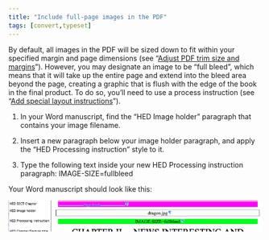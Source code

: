 ```yaml
---
title: "Include full-page images in the PDF"
tags: [convert,typeset]
---
```

 
<html><body><section data-type="chapter" class="hsecchapter" data-hederis-type="hsecchapter" id="include-full-page-images" data-pi-attrs="id: include-full-page-images; data-tags: convert,typeset;" role="doc-chapter" data-tags="convert,typeset" data-author-name=" " data-book-title=" " title="Include full-page images in the PDF"><p class="hblkp" data-hederis-type="hblkp" id="pPzbQmtfS">By default, all images in the PDF will be sized down to fit within your specified margin and page dimensions (see &#8220;<a href="{% link _docs/adjust-trim-and-margins.md %}" data-hederis-type="hspana" id="pWAIDW6kd"><span class="Hyperlink" data-hederis-type="hspnspan" id="pFU1Q0Ww9">Adjust PDF trim size and margins</span></a>&#8221;). However, you may designate an image to be &#8220;full bleed&#8221;, which means that it will take up the entire page and extend into the bleed area beyond the page, creating a graphic that is flush with the edge of the book in the final product. To do so, you&#8217;ll need to use a process instruction (see &#8220;<a href="{% link _docs/custom-design.md %}" data-hederis-type="hspana" id="pbP6SdumQ"><span class="Hyperlink" data-hederis-type="hspnspan" id="pSQLBmeKU">Add special layout instructions</span></a>&#8221;).</p><ol class="hwprnumlist" data-hederis-type="hwprnumlist" id="pxLdhltOy"><li class="hblkoli" data-hederis-type="hblkoli" id="liOa1QmzTZ"><p class="hblkoli" data-hederis-type="hblklip" id="pYmUa288v">In your Word manuscript, find the &#8220;HED Image holder&#8221; paragraph that contains your image filename.</p></li><li class="hblkoli" data-hederis-type="hblkoli" id="liXy78FR9L"><p class="hblkoli" data-hederis-type="hblklip" id="phlsLfMHh">Insert a new paragraph below your image holder paragraph, and apply the &#8220;HED Processing instruction&#8221; style to it.</p></li><li class="hblkoli" data-hederis-type="hblkoli" id="li4BKQXlj9"><p class="hblkoli" data-hederis-type="hblklip" id="pQBhfkhyP">Type the following text inside your new HED Processing instruction paragraph: IMAGE-SIZE=fullbleed</p></li></ol><p class="hblkp" data-hederis-type="hblkp" id="pbmZdLxaG">Your Word manuscript should look like this:</p><img data-hederis-type="hblkimg" class="hblkimg" id="pHXmfZuTv" src="/images/fullbleed_1.png" data-img-src="/images/fullbleed_1.png"/></section></body></html>

